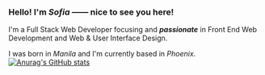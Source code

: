 ### Hello! I'm *Sofia* —— nice to see you here!

I'm a Full Stack Web Developer focusing and ***passionate*** in Front End Web Development and Web & User Interface Design. 

I was born in *Manila* and I'm currently based in *Phoenix*.
[![Anurag's GitHub stats](https://github-readme-stats.vercel.app/api?username=sofversoza)](https://github.com/anuraghazra/github-readme-stats)

<!--
**sofversoza/sofversoza** is a ✨ _special_ ✨ repository because its `README.md` (this file) appears on your GitHub profile.

Here are some ideas to get you started:

- 🔭 I’m currently working on ...
- 🌱 I’m currently learning ...
- 👯 I’m looking to collaborate on ...
- 🤔 I’m looking for help with ...
- 💬 Ask me about ...
- 📫 How to reach me: ...
- 😄 Pronouns: ...
- ⚡ Fun fact: ...
-->
